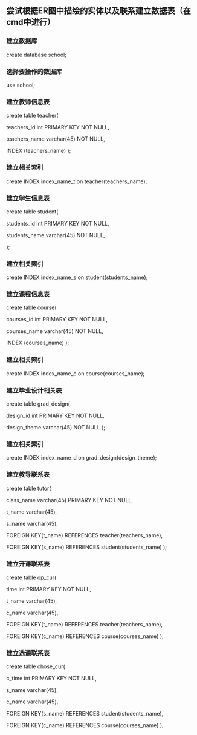 ## 尝试根据ER图中描绘的实体以及联系建立数据表（在cmd中进行）

### 建立数据库
create database school;

### 选择要操作的数据库
use school;

### 建立教师信息表
create table teacher(

teachers_id int PRIMARY KEY NOT NULL,

teachers_name varchar(45) NOT NULL,

INDEX (teachers_name)
);
### 建立相关索引
create INDEX index_name_t on teacher(teachers_name); 

### 建立学生信息表
create table student(

students_id int PRIMARY KEY NOT NULL,

students_name varchar(45) NOT NULL,

);

### 建立相关索引
create INDEX index_name_s on student(students_name); 

### 建立课程信息表
create table course(

courses_id int PRIMARY KEY NOT NULL,

courses_name varchar(45) NOT NULL,

INDEX (courses_name)
);

### 建立相关索引
create INDEX index_name_c on course(courses_name); 

### 建立毕业设计相关表
create table grad_design(

design_id int PRIMARY KEY NOT NULL,

design_theme varchar(45) NOT NULL
);

### 建立相关索引
create INDEX index_name_d on grad_design(design_theme); 

### 建立教导联系表
create table tutor(

class_name varchar(45) PRIMARY KEY NOT NULL,

t_name varchar(45),

s_name varchar(45),

FOREIGN KEY(t_name) REFERENCES teacher(teachers_name),

FOREIGN KEY(s_name) REFERENCES student(students_name)
);

### 建立开课联系表
create table op_cur(

time int PRIMARY KEY NOT NULL,

t_name varchar(45),

c_name varchar(45),

FOREIGN KEY(t_name) REFERENCES teacher(teachers_name),

FOREIGN KEY(c_name) REFERENCES course(courses_name)
);

### 建立选课联系表
create table chose_cur(

c_time int PRIMARY KEY NOT NULL,

s_name varchar(45),

c_name varchar(45), 

FOREIGN KEY(s_name) REFERENCES student(students_name),

FOREIGN KEY(c_name) REFERENCES course(courses_name)
);
